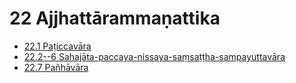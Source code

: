 

# 22 Ajjhattārammaṇattika

* [22.1 Paṭiccavāra](22/22.1.md)
* [22.2--6 Sahajāta-paccaya-nissaya-saṃsaṭṭha-sampayuttavāra](22/22.2--6.md)
* [22.7 Pañhāvāra](22/22.7.md)



